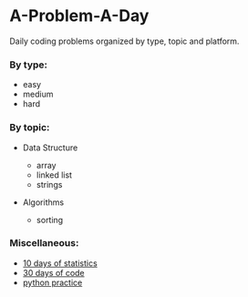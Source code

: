 # A-Problem-A-Day

Daily coding problems organized by type, topic and platform.

### By type:
- easy
- medium
- hard

### By topic:
- Data Structure
  - array
  - linked list
  - strings
  
- Algorithms
  - sorting

### Miscellaneous:
- [10 days of statistics](https://github.com/pradeepsinngh/A-Problem-A-Day/tree/master/10-days-of-statistics)
- [30 days of code](https://github.com/pradeepsinngh/A-Problem-A-Day/tree/master/30-days-of-code)
- [python practice](https://github.com/pradeepsinngh/A-Problem-A-Day/tree/master/python-practice)


